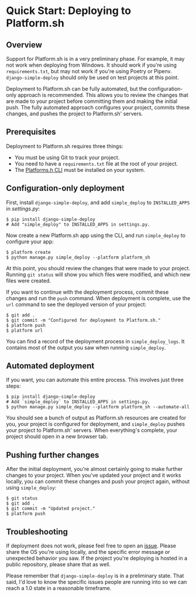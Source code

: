 Quick Start: Deploying to Platform.sh
===

## Overview

Support for Platform.sh is in a very preliminary phase. For example, it may not work when deploying from Windows. It should work if you're using `requirements.txt`, but may not work if you're using Poetry or Pipenv. `django-simple-deploy` should only be used on test projects at this point.

Deployment to Platform.sh can be fully automated, but the configuration-only approach is recommended. This allows you to review the changes that are made to your project before committing them and making the initial push. The fully automated approach configures your project, commits these changes, and pushes the project to Platform.sh' servers.

## Prerequisites

Deployment to Platform.sh requires three things:

- You must be using Git to track your project.
- You need to have a `requirements.txt` file at the root of your project.
- The [Platforms.h CLI](https://docs.platform.sh/development/cli.html) must be installed on your system.

## Configuration-only deployment

First, install `django-simple-deploy`, and add `simple_deploy` to `INSTALLED_APPS` in *settings.py*:

```
$ pip install django-simple-deploy
# Add "simple_deploy" to INSTALLED_APPS in settings.py.
```

Now create a new Platform.sh app using the CLI, and run `simple_deploy` to configure your app:

```
$ platform create
$ python manage.py simple_deploy --platform platform_sh
```

At this point, you should review the changes that were made to your project. Running `git status` will show you which files were modified, and which new files were created.

If you want to continue with the deployment process, commit these changes and run the `push` command. When deployment is complete, use the `url` command to see the deployed version of your project:

```
$ git add .
$ git commit -m "Configured for deployment to Platform.sh."
$ platform push
$ platform url
```

You can find a record of the deployment process in `simple_deploy_logs`. It contains most of the output you saw when running `simple_deploy`.

## Automated deployment

If you want, you can automate this entire process. This involves just three steps:

```
$ pip install django-simple-deploy
# Add `simple_deploy` to INSTALLED_APPS in settings.py.
$ python manage.py simple_deploy --platform platform_sh --automate-all
```

You should see a bunch of output as Platform.sh resources are created for you, your project is configured for deployment, and `simple_deploy` pushes your project to Platform.sh' servers. When everything's complete, your project should open in a new browser tab.

## Pushing further changes

After the initial deployment, you're almost certainly going to make further changes to your project. When you've updated your project and it works locally, you can commit these changes and push your project again, without using `simple_deploy`:

```
$ git status
$ git add .
$ git commit -m "Updated project."
$ platform push
```

## Troubleshooting

If deployment does not work, please feel free to open an [issue](https://github.com/ehmatthes/django-simple-deploy/issues). Please share the OS you're  using locally, and the specific error message or unexpected behavior you saw. If the project you're deploying is hosted in a public repository, please share that as well.

Please remember that `django-simple-deploy` is in a preliminary state. That said, I'd love to know the specific issues people are running into so we can reach a 1.0 state in a reasonable timeframe.

